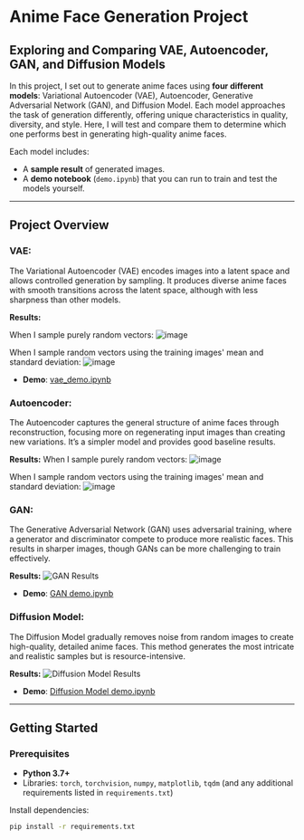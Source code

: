 # **Anime Face Generation Project**

## **Exploring and Comparing VAE, Autoencoder, GAN, and Diffusion Models**

In this project, I set out to generate anime faces using **four different models**: Variational Autoencoder (VAE), Autoencoder, Generative Adversarial Network (GAN), and Diffusion Model. Each model approaches the task of generation differently, offering unique characteristics in quality, diversity, and style. Here, I will test and compare them to determine which one performs best in generating high-quality anime faces.

Each model includes:
- A **sample result** of generated images.
- A **demo notebook** (`demo.ipynb`) that you can run to train and test the models yourself.

---

## Project Overview

### VAE:
The Variational Autoencoder (VAE) encodes images into a latent space and allows controlled generation by sampling. It produces diverse anime faces with smooth transitions across the latent space, although with less sharpness than other models.

**Results:**

When I sample purely random vectors:
![image](https://github.com/user-attachments/assets/f91527a8-b9b8-42ab-befc-c6477b014030)






When I sample random vectors using the training images' mean and standard deviation:
![image](https://github.com/user-attachments/assets/451cf30f-453e-43cb-a8a0-77dc8aa85a5a)




- **Demo**: [vae_demo.ipynb](./VAE/vae_demo.ipynb)

### Autoencoder:
The Autoencoder captures the general structure of anime faces through reconstruction, focusing more on regenerating input images than creating new variations. It’s a simpler model and provides good baseline results.

**Results:**
When I sample purely random vectors:
![image](https://github.com/user-attachments/assets/44c26af1-63ba-413b-ba34-75acbb91db93)


When I sample random vectors using the training images' mean and standard deviation: 
![image](https://github.com/user-attachments/assets/e998dd49-e59f-4f6a-a8f1-81615682d82b)



### GAN:
The Generative Adversarial Network (GAN) uses adversarial training, where a generator and discriminator compete to produce more realistic faces. This results in sharper images, though GANs can be more challenging to train effectively.

**Results:**
![GAN Results](./results/gan_sample.png)

- **Demo**: [GAN demo.ipynb](./gan/demo.ipynb)

### Diffusion Model:
The Diffusion Model gradually removes noise from random images to create high-quality, detailed anime faces. This method generates the most intricate and realistic samples but is resource-intensive.

**Results:**
![Diffusion Model Results](./results/diffusion_sample.png)

- **Demo**: [Diffusion Model demo.ipynb](./diffusion/demo.ipynb)

---

## Getting Started

### Prerequisites
- **Python 3.7+**
- Libraries: `torch`, `torchvision`, `numpy`, `matplotlib`, `tqdm` (and any additional requirements listed in `requirements.txt`)

Install dependencies:
```bash
pip install -r requirements.txt
